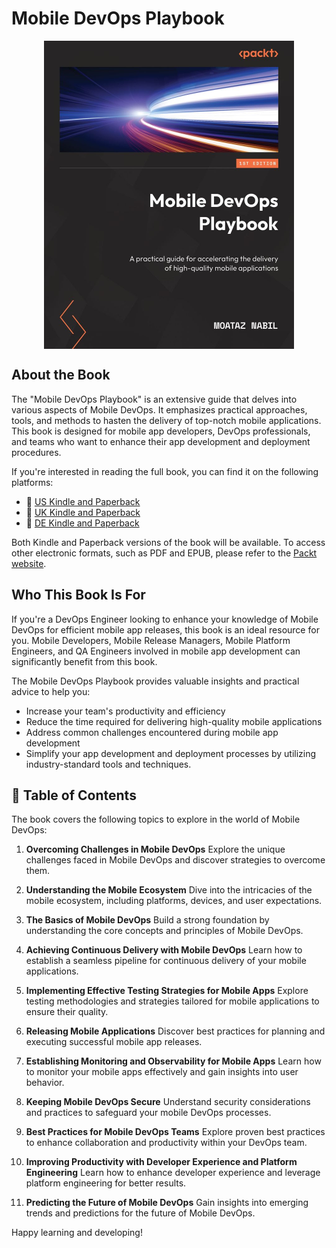 # Mobile DevOps Playbook

<p align="center">
<img src="book-cover/book-cover.jpeg" data-canonical-src="book-cover/book-cover.jpeg" width=400 align="center" />
</p>

## About the Book

The "Mobile DevOps Playbook" is an extensive guide that delves into various aspects of Mobile DevOps. It emphasizes practical approaches, tools, and methods to hasten the delivery of top-notch mobile applications. This book is designed for mobile app developers, DevOps professionals, and teams who want to enhance their app development and deployment procedures.

If you're interested in reading the full book, you can find it on the following platforms:

- 📕 [US Kindle and Paperback](https://lnkd.in/eQ-dMceH)
- 📗 [UK Kindle and Paperback](https://lnkd.in/eqb45qDQ)
- 📘 [DE Kindle and Paperback](https://lnkd.in/eRJnZTes)

Both Kindle and Paperback versions of the book will be available. To access other electronic formats, such as PDF and EPUB, please refer to the [Packt website](https://lnkd.in/e8EcBEJg).

## Who This Book Is For

If you're a DevOps Engineer looking to enhance your knowledge of Mobile DevOps for efficient mobile app releases, this book is an ideal resource for you. Mobile Developers, Mobile Release Managers, Mobile Platform Engineers, and QA Engineers involved in mobile app development can significantly benefit from this book. 

The Mobile DevOps Playbook provides valuable insights and practical advice to help you:

- Increase your team's productivity and efficiency
- Reduce the time required for delivering high-quality mobile applications
- Address common challenges encountered during mobile app development
- Simplify your app development and deployment processes by utilizing industry-standard tools and techniques.

## 📖 Table of Contents

The book covers the following topics to explore in the world of Mobile DevOps:

1. **Overcoming Challenges in Mobile DevOps**
   Explore the unique challenges faced in Mobile DevOps and discover strategies to overcome them.

2. **Understanding the Mobile Ecosystem**
   Dive into the intricacies of the mobile ecosystem, including platforms, devices, and user expectations.

3. **The Basics of Mobile DevOps**
   Build a strong foundation by understanding the core concepts and principles of Mobile DevOps.

4. **Achieving Continuous Delivery with Mobile DevOps**
   Learn how to establish a seamless pipeline for continuous delivery of your mobile applications.

5. **Implementing Effective Testing Strategies for Mobile Apps**
   Explore testing methodologies and strategies tailored for mobile applications to ensure their quality.

6. **Releasing Mobile Applications**
   Discover best practices for planning and executing successful mobile app releases.

7. **Establishing Monitoring and Observability for Mobile Apps**
   Learn how to monitor your mobile apps effectively and gain insights into user behavior.

8. **Keeping Mobile DevOps Secure**
   Understand security considerations and practices to safeguard your mobile DevOps processes.

9. **Best Practices for Mobile DevOps Teams**
   Explore proven best practices to enhance collaboration and productivity within your DevOps team.

10. **Improving Productivity with Developer Experience and Platform Engineering**
    Learn how to enhance developer experience and leverage platform engineering for better results.

11. **Predicting the Future of Mobile DevOps**
    Gain insights into emerging trends and predictions for the future of Mobile DevOps.

Happy learning and developing!
